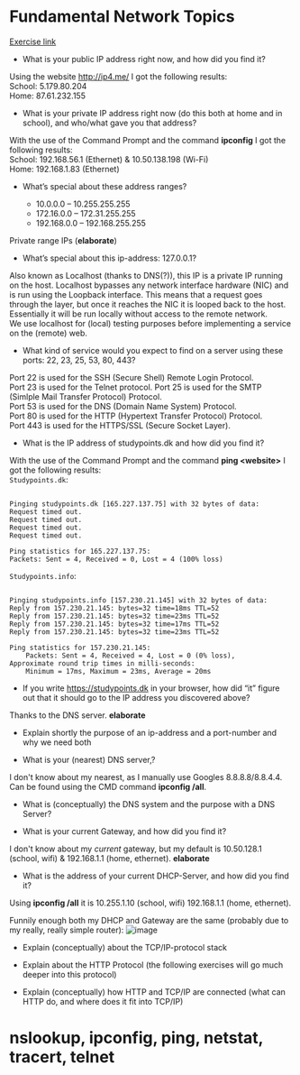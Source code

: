 # Fundamental Network Topics
[Exercise link](https://docs.google.com/document/d/1RbYJ9hyiqSSASZfuWQtsKwFv7ngQP1-4dceRrKy1LzA/edit)

-   What is your public IP address right now, and how did you find it?  

Using the website http://ip4.me/ I got the following results:  
School: 5.179.80.204  
Home: 87.61.232.155  
    
-   What is your private IP address right now (do this both at home and in school), and who/what gave you that address?  

With the use of the Command Prompt and the command **ipconfig** I got the following results:  
School: 192.168.56.1 (Ethernet) & 10.50.138.198 (Wi-Fi)   
Home: 192.168.1.83 (Ethernet)

-   What’s special about these address ranges?
    
      -   10.0.0.0 – 10.255.255.255
      -   172.16.0.0 – 172.31.255.255
      -   192.168.0.0 – 192.168.255.255
      
Private range IPs (**elaborate**)
    
-   What’s special about this ip-address: 127.0.0.1?

Also known as Localhost (thanks to DNS(?)), this IP is a private IP running on the host. Localhost bypasses any network interface hardware (NIC) and is run using the Loopback interface. This means that a request goes through the layer, but once it reaches the NIC it is looped back to the host. Essentially it will be run locally without access to the remote network.  
We use localhost for (local) testing purposes before implementing a service on the (remote) web.
    
-   What kind of service would you expect to find on a server using these ports: 22, 23, 25, 53, 80, 443?  

Port 22 is used for the SSH (Secure Shell) Remote Login Protocol.  
Port 23 is used for the Telnet protocol. 
Port 25 is used for the SMTP (Simlple Mail Transfer Protocol) Protocol.  
Port 53 is used for the DNS (Domain Name System) Protocol.  
Port 80 is used for the HTTP (Hypertext Transfer Protocol) Protocol.  
Port 443 is used for the HTTPS/SSL (Secure Socket Layer).  
    
-   What is the IP address of studypoints.dk and how did you find it?

With the use of the Command Prompt and the command **ping <website\>** I got the following results:  
`Studypoints.dk`:  
```C:\Users\runin>ping studypoints.dk

Pinging studypoints.dk [165.227.137.75] with 32 bytes of data:
Request timed out.
Request timed out.
Request timed out.
Request timed out.

Ping statistics for 165.227.137.75:
Packets: Sent = 4, Received = 0, Lost = 4 (100% loss)
```  
`Studypoints.info`:   
```C:\Users\runin>ping studypoints.info

Pinging studypoints.info [157.230.21.145] with 32 bytes of data:
Reply from 157.230.21.145: bytes=32 time=18ms TTL=52
Reply from 157.230.21.145: bytes=32 time=23ms TTL=52
Reply from 157.230.21.145: bytes=32 time=17ms TTL=52
Reply from 157.230.21.145: bytes=32 time=23ms TTL=52

Ping statistics for 157.230.21.145:
    Packets: Sent = 4, Received = 4, Lost = 0 (0% loss),
Approximate round trip times in milli-seconds:
    Minimum = 17ms, Maximum = 23ms, Average = 20ms
 ```

-   If you write https://studypoints.dk in your browser, how did “it” figure out that it should go to the IP address you discovered above?

Thanks to the DNS server. **elaborate**
    
-   Explain shortly the purpose of an ip-address and a port-number and why we need both
    
-   What is your (nearest) DNS server,?

I don't know about my nearest, as I manually use Googles 8.8.8.8/8.8.4.4.  
Can be found using the CMD command **ipconfig /all**.
    
-   What is (conceptually) the DNS system and the purpose with a DNS Server?
    
-   What is your current Gateway, and how did you find it?

I don't know about my *current* gateway, but my default is 10.50.128.1 (school, wifi) & 192.168.1.1 (home, ethernet). **elaborate**
    
-   What is the address of your current DHCP-Server, and how did you find it?

Using **ipconfig /all** it is 10.255.1.10 (school, wifi) 192.168.1.1 (home, ethernet). 

Funnily enough both my DHCP and Gateway are the same (probably due to my really, really simple router):
![image](https://i.imgur.com/aSpeb2B.png)
    
-   Explain (conceptually) about the TCP/IP-protocol stack
    
-   Explain about the HTTP Protocol (the following exercises will go much deeper into this protocol)
    
-   Explain (conceptually) how HTTP and TCP/IP are connected (what can HTTP do, and where does it fit into TCP/IP)

# nslookup, ipconfig, ping, netstat, tracert, telnet

